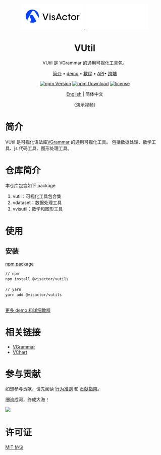<div align="center">
  <a href="https://github.com/VisActor#gh-light-mode-only" target="_blank">
    <img alt="VisActor Logo" width="200" src="https://github.com/VisActor/.github/blob/main/profile/logo_500_200_light.svg"/>
  </a>
  <a href="https://github.com/VisActor#gh-dark-mode-only" target="_blank">
    <img alt="VisActor Logo" width="200" src="https://github.com/VisActor/.github/blob/main/profile/logo_500_200_dark.svg"/>
  </a>
</div>

<div align="center">
  <h1>VUtil</h1>
</div>

<div align="center">

VUtil 是 VGrammar 的通用可视化工具包。

<p align="center">
  <a href="">简介</a> •
  <a href="">demo</a> •
  <a href="">教程</a> •
  <a href="">API</a>•
  <a href="">跨端</a>
</p>

[![npm Version](https://img.shields.io/npm/v/@visactor/vutil.svg)](https://www.npmjs.com/package/@visactor/vutils)
[![npm Download](https://img.shields.io/npm/dm/@visactor/vutil.svg)](https://www.npmjs.com/package/@visactor/vutils)
[![license](https://img.shields.io/badge/license-MIT-blue.svg)](https://github.com/visactor/vutil/blob/main/LICENSE)

</div>

<div align="center">

[English](./README.md) | 简体中文

</div>

<div align="center">

（演示视频）

</div>

# 简介

VUtil 是可视化语法库[VGrammar](https://github.com/VisActor/VGrammar) 的通用可视化工具。 包括数据处理、数学工具、js 代码工具、图形处理工具。

# 仓库简介

本仓库包含如下 package

1. vutil：可视化工具包合集
2. vdataset：数据处理工具
3. vvisutil：数学和图形工具

# 使用

## 安装

[npm package](https://www.npmjs.com/package/@visactor/vutil)

```bash
// npm
npm install @visactor/vutils

// yarn
yarn add @visactor/vutils
```

##

[更多 demo 和详细教程](https://visactor.io/vutil)

# 相关链接

- [VGrammar](https://github.com/VisActor/VGrammar)
- [VChart](https://visactor.io/vchart)

# 参与贡献

如想参与贡献，请先阅读 [行为准则](./CODE_OF_CONDUCT.md) 和 [贡献指南](./CONTRIBUTING.zh-CN.md)。

细流成河，终成大海！

<a href="https://github.com/visactor/vutil/graphs/contributors"><img src="https://contrib.rocks/image?repo=visactor/vutil" /></a>

# 许可证

[MIT 协议](./LICENSE)
